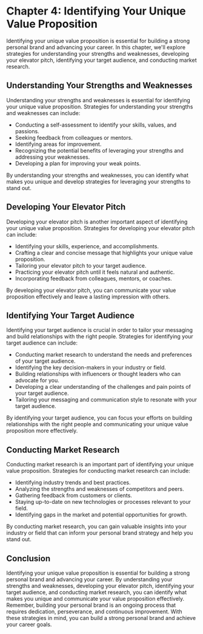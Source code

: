 Chapter 4: Identifying Your Unique Value Proposition
====================================================

Identifying your unique value proposition is essential for building a strong personal brand and advancing your career. In this chapter, we'll explore strategies for understanding your strengths and weaknesses, developing your elevator pitch, identifying your target audience, and conducting market research.

Understanding Your Strengths and Weaknesses
-------------------------------------------

Understanding your strengths and weaknesses is essential for identifying your unique value proposition. Strategies for understanding your strengths and weaknesses can include:

* Conducting a self-assessment to identify your skills, values, and passions.
* Seeking feedback from colleagues or mentors.
* Identifying areas for improvement.
* Recognizing the potential benefits of leveraging your strengths and addressing your weaknesses.
* Developing a plan for improving your weak points.

By understanding your strengths and weaknesses, you can identify what makes you unique and develop strategies for leveraging your strengths to stand out.

Developing Your Elevator Pitch
------------------------------

Developing your elevator pitch is another important aspect of identifying your unique value proposition. Strategies for developing your elevator pitch can include:

* Identifying your skills, experience, and accomplishments.
* Crafting a clear and concise message that highlights your unique value proposition.
* Tailoring your elevator pitch to your target audience.
* Practicing your elevator pitch until it feels natural and authentic.
* Incorporating feedback from colleagues, mentors, or coaches.

By developing your elevator pitch, you can communicate your value proposition effectively and leave a lasting impression with others.

Identifying Your Target Audience
--------------------------------

Identifying your target audience is crucial in order to tailor your messaging and build relationships with the right people. Strategies for identifying your target audience can include:

* Conducting market research to understand the needs and preferences of your target audience.
* Identifying the key decision-makers in your industry or field.
* Building relationships with influencers or thought leaders who can advocate for you.
* Developing a clear understanding of the challenges and pain points of your target audience.
* Tailoring your messaging and communication style to resonate with your target audience.

By identifying your target audience, you can focus your efforts on building relationships with the right people and communicating your unique value proposition more effectively.

Conducting Market Research
--------------------------

Conducting market research is an important part of identifying your unique value proposition. Strategies for conducting market research can include:

* Identifying industry trends and best practices.
* Analyzing the strengths and weaknesses of competitors and peers.
* Gathering feedback from customers or clients.
* Staying up-to-date on new technologies or processes relevant to your field.
* Identifying gaps in the market and potential opportunities for growth.

By conducting market research, you can gain valuable insights into your industry or field that can inform your personal brand strategy and help you stand out.

Conclusion
----------

Identifying your unique value proposition is essential for building a strong personal brand and advancing your career. By understanding your strengths and weaknesses, developing your elevator pitch, identifying your target audience, and conducting market research, you can identify what makes you unique and communicate your value proposition effectively. Remember, building your personal brand is an ongoing process that requires dedication, perseverance, and continuous improvement. With these strategies in mind, you can build a strong personal brand and achieve your career goals.
